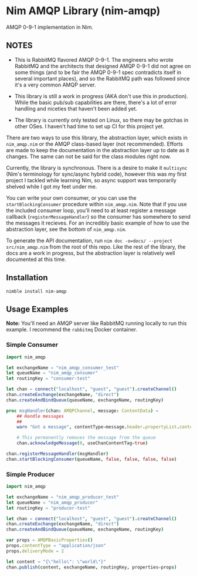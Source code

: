 # Nim AMQP Library (nim-amqp)
AMQP 0-9-1 implementation in Nim.  

## NOTES
* This is RabbitMQ flavored AMQP 0-9-1.  The engineers who wrote RabbitMQ and the architects that designed AMQP 0-9-1 did not agree on some things (and to be fair the AMQP 0-9-1 spec contradicts itself in several important places), and so the RabbitMQ path was followed since it's a very common AMQP server.

* This library is still a work in progress (AKA don't use this in production).  While the basic pub/sub capabilities are there, there's a lot of error handling and niceties that haven't been added yet.
* The library is currently only tested on Linux, so there may be gotchas in other OSes. I haven't had time to set up CI for this project yet.
 
There are two ways to use this library, the abstraction layer, which exists in `nim_amqp.nim` or the AMQP class-based layer (not recommended).  Efforts are made to keep the documentation in the abstraction layer up to date as it changes.  The same can not be said for the class modules right now.

Currently, the library is synchronous.  There is a desire to make it `multisync` (Nim's terminology for sync/async hybrid code), however this was my first project I tackled while learning Nim, so async support was temporarily shelved while I got my feet under me.

You can write your own consumer, or you can use the `startBlockingConsumer` procedure within `nim_amqp.nim`.  Note that if you use the included consumer loop, you'll need to at least register a message callback (`registerMessageHandler`) so the consumer has somewhere to send the messages it recieves.  For an incredibly basic example of how to use the abstraction layer, see the bottom of `nim_amqp.nim`.

To generate the API documentation, run `nim doc -o=docs/ --project src/nim_amqp.nim` from the root of this repo. Like the rest of the library, the docs are a work in progress, but the abstraction layer is relatively well documented at this time.

## Installation
```
nimble install nim-amqp
```

## Usage Examples
**Note:** You'll need an AMQP server like RabbitMQ running locally to run this example. I recommend the `rabbitmq` Docker container.

### Simple Consumer
```nim
import nim_amqp

let exchangeName = "nim_amqp_consumer_test"
let queueName = "nim_amqp_consumer"
let routingKey = "consumer-test"

let chan = connect("localhost", "guest", "guest").createChannel()
chan.createExchange(exchangeName, "direct")
chan.createAndBindQueue(queueName, exchangeName, routingKey)

proc msgHandler(chan: AMQPChannel, message: ContentData) =
    ## Handle messages
    ##
    warn "Got a message", contentType=message.header.propertyList.contentType, body=message.body.readAll()

    # This permanently removes the message from the queue
    chan.acknowledgeMessage(0, useChanContentTag=true)

chan.registerMessageHandler(msgHandler)
chan.startBlockingConsumer(queueName, false, false, false, false)
```

### Simple Producer
```nim
import nim_amqp

let exchangeName = "nim_amqp_producer_test"
let queueName = "nim_amqp_producer"
let routingKey = "producer-test"

let chan = connect("localhost", "guest", "guest").createChannel()
chan.createExchange(exchangeName, "direct")
chan.createAndBindQueue(queueName, exchangeName, routingKey)

var props = AMQPBasicProperties()
props.contentType = "application/json"
props.deliveryMode = 2

let content = "{\"hello\": \"world\"}"
chan.publish(content, exchangeName, routingKey, properties=props)
```